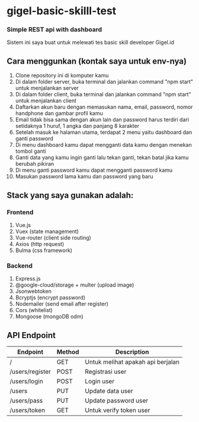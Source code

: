 # gigel-basic-skilll-test
### Simple REST api with dashboard

Sistem ini saya buat untuk melewati tes basic skill developer Gigel.id

## Cara menggunkan (kontak saya untuk env-nya)
1. Clone repository ini di komputer kamu
1. Di dalam folder server, buka terminal dan jalankan command "npm start" untuk menjalankan server
1. Di dalam folder client, buka terminal dan jalankan command "npm start" untuk menjalankan client
1. Daftarkan akun baru dengan memasukan nama, email, password, nomor handphone dan gambar profil kamu
1. Email tidak bisa sama dengan akun lain dan password harus terdiri dari setidaknya 1 huruf, 1 angka dan panjang 8 karakter
1. Setelah masuk ke halaman utama, terdapat 2 menu yaitu dashboard dan ganti password
1. Di menu dashboard kamu dapat mengganti data kamu dengan menekan tombol ganti
1. Ganti data yang kamu ingin ganti lalu tekan ganti, tekan batal jika kamu berubah pikiran
1. Di menu ganti password kamu dapat mengganti password kamu
1. Masukan password lama kamu dan password yang baru

## Stack yang saya gunakan adalah:

### Frontend
1. Vue.js
1. Vuex (state management)
1. Vue-router (client side routing)
1. Axios (http request)
1. Bulma (css framework)

### Backend
1. Express.js
1. @google-cloud/storage + multer (upload image)
1. Jsonwebtoken
1. Bcryptjs (encrypt password)
1. Nodemailer (send email after register)
1. Cors (whitelist)
1. Mongoose (mongoDB odm)

## API Endpoint

Endpoint | Method | Description
---------|--------|------------
/ | GET | Untuk melihat apakah api berjalan
/users/register | POST | Registrasi user
/users/login | POST | Login user
/users | PUT | Update data user
/users/pass | PUT | Update password user
/users/token | GET | Untuk verify token user



